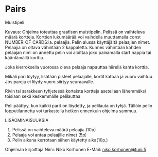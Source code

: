 # Pairs

Muistipeli

Kuvaus:
Ohjelma toteuttaa graafisen muistipelin. Pelissä on vaihteleva määrä kortteja.
Korttien lukumäärää voi vaihdella muuttamalla const NUMBER_OF_CARDS:ia.
pelaajia. Pelin alussa käyttäjältä pelaajien nimet. Pelaajia on oltava
vähintään 2 kappaletta.
Kunnes vähintään kahden pelaajan nimi on annettu pelin voi
aloittaa joko painamalla start nappia tai kääntämällä korttia.

Joka kierroksella vuorossa oleva pelaaja napauttaa hiirellä kahta korttia.

Mikäli pari löytyy, lisätään pisteet pelaajalle, kortit katoaa ja
vuoro vaihtuu. Jos pareja ei löydy vuoro siirtyy seuraavalle.

Rivin tai sarakkeen tyhjetessä korteista kortteja asetellaan lähemmäksi
toisiaan sekä keskemmälle pelilauttaa.

Peli päättyy, kun kaikki parit on löydetty, ja pelilauta on tyhjä.
Tällöin pelin lopputilannetta voi tarkastella hetken ennenkuin ohjelma
sammuu.

LISÄOMINAISUUKSIA
1. Pelissä on vaihteleva määrä pelaajia.(10p)
2. Pelaaja voi antaa pelaajille nimet (5p)
5. Pelin aikana kerrotaan siihen käytetty aika(10p.)



Ohjelman kirjoittaja
Nimi: Niko Korhonen
E-Mail: niko.korhonen@tuni.fi
